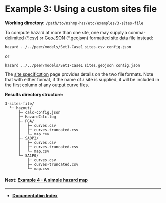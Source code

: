 # Example 3: Using a custom sites file

__Working directory:__ `/path/to/nshmp-haz/etc/examples/3-sites-file`

To compute hazard at more than one site, one may supply a comma-delimited (\*.csv)
 or [GeoJSON](http://geojson.org) (\*.geojson) formatted site data file instead:

```Shell
hazard ../../peer/models/Set1-Case1 sites.csv config.json
```

or

```Shell
hazard ../../peer/models/Set1-Case1 sites.geojson config.json
```

The [site specification](../../../docs/pages/Site-Specification.md)
page provides details on the two file formats. Note that with either format,
if the name of a site is supplied, it will be included in the first column of any output curve files.

__Results directory structure:__

```text
3-sites-file/
  └─ hazout/
      ├─ calc-config.json
      ├─ HazardCalc.log
      ├─ PGA/
      │   ├─ curves.csv
      │   ├─ curves-truncated.csv
      │   └─ map.csv
      ├─ SA0P2/
      │   ├─ curves.csv
      │   ├─ curves-truncated.csv
      │   └─ map.csv
      └─ SA1P0/
          ├─ curves.csv
          ├─ curves-truncated.csv
          └─ map.csv
```

<!-- markdownlint-disable MD001 -->
#### Next: [Example 4 – A simple hazard map](../4-hazard-map/README.md)

---

* [**Documentation Index**](../../../docs/README.md)
